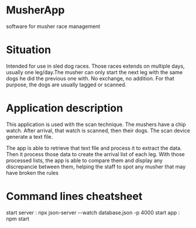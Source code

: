# MusherApp

software for musher race management

# Situation

Intended for use in sled dog races.
Those races extends on multiple days, usually one leg/day.The musher can only start the next leg with the same dogs he did the previous one with. No exchange, no addition.
For that purpose, the dogs are usually tagged or scanned.

# Application description

This application is used with the scan technique.
The mushers have a chip watch. After arrival, that watch is scanned, then their dogs.
The scan device generate a text file.

The app is able to retrieve that text file and process it to extract the data.
Then it process those data to create the arrival list of each leg.
With those processed lists, the app is able to compare them and display any discrepancie between them, helping the staff to spot any musher that may
have broken the rules

# Command lines cheatsheet

start server : npx json-server --watch database.json -p 4000
start app : npm start
